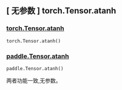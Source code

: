 ## [ 无参数 ] torch.Tensor.atanh

### [torch.Tensor.atanh](https://pytorch.org/docs/1.13/generated/torch.Tensor.atanh.html#torch.Tensor.atanh)

```
torch.Tensor.atanh()
```

### [paddle.Tensor.atanh](https://www.paddlepaddle.org.cn/documentation/docs/zh/api/paddle/atanh_cn.html)

```
paddle.Tensor.atanh()
```

两者功能一致,无参数。
